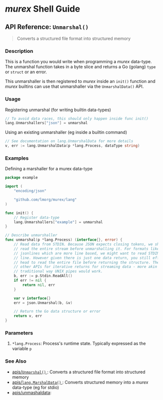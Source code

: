 # _murex_ Shell Guide

## API Reference: `Unmarshal()` 

> Converts a structured file format into structured memory

### Description

This is a function you would write when programming a _murex_ data-type.
The unmarshal function takes in a byte slice and returns a Go (golang)
`type` or `struct` or an error.

This unmarshaller is then registered to _murex_ inside an `init()` function
and _murex_ builtins can use that unmarshaller via the `UnmarshalData()`
API.

### Usage

Registering unmarshal (for writing builtin data-types)

```go
// To avoid data races, this should only happen inside func init()
lang.Unmarshallers["json"] = unmarshal
```

Using an existing unmarshaller (eg inside a builtin command)

```go
// See documentation on lang.UnmarshalData for more details
v, err := lang.UnmarshalData(p *lang.Process, dataType string)
```

### Examples

Defining a marshaller for a murex data-type

```go
package example

import (
	"encoding/json"

	"github.com/lmorg/murex/lang"
)

func init() {
	// Register data-type
	lang.Unmarshallers["example"] = unmarshal
}

// Describe unmarshaller
func unmarshal(p *lang.Process) (interface{}, error) {
	// Read data from STDIN. Because JSON expects closing tokens, we should
	// read the entire stream before unmarshalling it. For formats like CSV or
	// jsonlines which are more line based, we might want to read STDIN line by
	// line. However given there is just one data return, you still effectively
	// head to read the entire file before returning the structure. There are
	// other APIs for iterative returns for streaming data - more akin to the
	// traditional way UNIX pipes would work.
	b, err := p.Stdin.ReadAll()
	if err != nil {
		return nil, err
	}

	var v interface{}
	err = json.Unmarshal(b, &v)

	// Return the Go data structure or error
	return v, err
}
```

### Parameters

1. `*lang.Process`: Process's runtime state. Typically expressed as the variable `p` 

### See Also

* [apis/`Unmarshal()` ](../apis/unmarshal.md):
  Converts a structured file format into structured memory
* [apis/`lang.MarshalData()` ](../apis/marshaldata.md):
  Converts structured memory into a _murex_ data-type (eg for stdio)
* [apis/unmashaldata](../apis/unmashaldata.md):
  